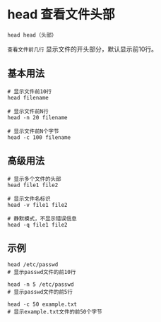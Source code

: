 # head 查看文件头部

`head head（头部）`

`查看文件前几行` 显示文件的开头部分，默认显示前10行。

## 基本用法
```shell
# 显示文件前10行
head filename

# 显示文件前N行
head -n 20 filename

# 显示文件前N个字节
head -c 100 filename
```

## 高级用法
```shell
# 显示多个文件的头部
head file1 file2

# 显示文件名标识
head -v file1 file2

# 静默模式，不显示错误信息
head -q file1 file2
```

## 示例
```shell
head /etc/passwd
# 显示passwd文件的前10行

head -n 5 /etc/passwd
# 显示passwd文件的前5行

head -c 50 example.txt
# 显示example.txt文件的前50个字节
```